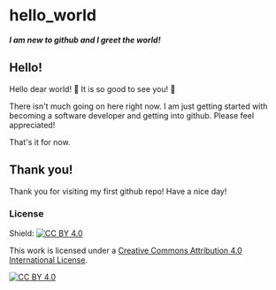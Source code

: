 # hello_world
***I am new to github and I greet the world!***

## Hello!

Hello dear world! :tada: It is so good to see you! :confetti_ball:

There isn't much going on here right now. I am just getting started with becoming a software developer and getting into github.
Please feel appreciated!

That's it for now.

## Thank you!

Thank you for visiting my first github repo!
Have a nice day!

### License

Shield: [![CC BY 4.0][cc-by-shield]][cc-by]

This work is licensed under a
[Creative Commons Attribution 4.0 International License][cc-by].

[![CC BY 4.0][cc-by-image]][cc-by]

[cc-by]: http://creativecommons.org/licenses/by/4.0/
[cc-by-image]: https://i.creativecommons.org/l/by/4.0/88x31.png
[cc-by-shield]: https://img.shields.io/badge/License-CC%20BY%204.0-lightgrey.svg
